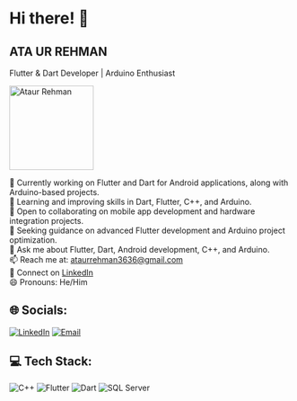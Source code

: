 <html>
<head>
  <link href="https://cdnjs.cloudflare.com/ajax/libs/font-awesome/5.15.3/css/all.min.css" rel="stylesheet"/>
  <link href="https://fonts.googleapis.com/css2?family=Roboto:wght@400;700&display=swap" rel="stylesheet"/>
</head>
<body class="font-roboto bg-gray-100 p-6">
    
  <h1 class="text-4xl font-bold mb-6 text-center">Hi there! 👋</h1>
    
  <div class="bg-purple-200 p-8 rounded-lg mb-6 text-center">
      <h2 class="text-3xl font-bold text-gray-900">ATA UR REHMAN</h2>
      <p class="text-xl text-gray-700 mt-2">Flutter & Dart Developer | Arduino Enthusiast</p>
      <img class="mt-4 rounded-full mx-auto" src="https://storage.googleapis.com/a1aa/image/7rY0MDDk55Ifwsu9w-4jZqiQTH6CflOag9dPudfJ4go.jpg" width="150" height="150" alt="Ataur Rehman"/>
    </div>
    
  <p class="mb-6 text-gray-800 leading-relaxed">
      🔭 Currently working on Flutter and Dart for Android applications, along with Arduino-based projects.<br>
      🌱 Learning and improving skills in Dart, Flutter, C++, and Arduino.<br>
      👯 Open to collaborating on mobile app development and hardware integration projects.<br>
      🤔 Seeking guidance on advanced Flutter development and Arduino project optimization.<br>
      💬 Ask me about Flutter, Dart, Android development, C++, and Arduino.<br>
      📫 Reach me at: <a class="text-blue-600 hover:underline" href="mailto:ataurrehman3636@gmail.com">ataurrehman3636@gmail.com</a><br>
      💼 Connect on <a class="text-blue-600 hover:underline" href="https://linkedin.com/in/ataurrehman-cs">LinkedIn</a><br>
      😄 Pronouns: He/Him
    </p>
    
  <h2 class="text-2xl font-bold mb-4 text-gray-900">🌐 Socials:</h2>
    <div class="flex space-x-4 mb-6">
      <a href="https://linkedin.com/in/ataurrehman-cs"><img src="https://img.shields.io/badge/LinkedIn-%230077B5.svg?style=for-the-badge&logo=linkedin&logoColor=white" alt="LinkedIn"/></a>
      <a href="mailto:ataurrehman3636@gmail.com"><img src="https://img.shields.io/badge/Email-D14836?style=for-the-badge&logo=gmail&logoColor=white" alt="Email"/></a>
    </div>
    
  <h2 class="text-2xl font-bold mb-4 text-gray-900">💻 Tech Stack:</h2>
    <div class="grid grid-cols-3 gap-4">
      <img src="https://img.shields.io/badge/c++-%2300599C.svg?style=for-the-badge&logo=c%2B%2B&logoColor=white" alt="C++"/>
      <img src="https://img.shields.io/badge/Flutter-%2302569B.svg?style=for-the-badge&logo=Flutter&logoColor=white" alt="Flutter"/>
      <img src="https://img.shields.io/badge/dart-%230175C2.svg?style=for-the-badge&logo=dart&logoColor=white" alt="Dart"/>
      <img src="https://img.shields.io/badge/Microsoft%20SQL%20Server-CC2927?style=for-the-badge&logo=microsoft%20sql%20server&logoColor=white" alt="SQL Server"/>
    </div>
  </div>
</body>
</html>
